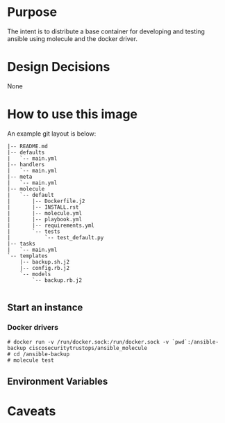 # Purpose

The intent is to distribute a base container for developing and testing ansible using molecule and the docker driver.

# Design Decisions

None

# How to use this image

An example git layout is below:

```
|-- README.md
|-- defaults
|   `-- main.yml
|-- handlers
|   `-- main.yml
|-- meta
|   `-- main.yml
|-- molecule
|   `-- default
|       |-- Dockerfile.j2
|       |-- INSTALL.rst
|       |-- molecule.yml
|       |-- playbook.yml
|       |-- requirements.yml
|       `-- tests
|           `-- test_default.py
|-- tasks
|   `-- main.yml
`-- templates
    |-- backup.sh.j2
    |-- config.rb.j2
    `-- models
        `-- backup.rb.j2


```

## Start an instance

### Docker drivers

```console
# docker run -v /run/docker.sock:/run/docker.sock -v `pwd`:/ansible-backup ciscosecuritytrustops/ansible_molecule
# cd /ansible-backup
# molecule test
```

## Environment Variables



# Caveats
